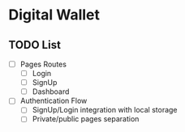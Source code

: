 # Digital Wallet


## TODO List
- [ ] Pages Routes
  - [ ] Login
  - [ ] SignUp
  - [ ] Dashboard
- [ ] Authentication Flow
  - [ ] SignUp/Login integration with local storage  
  - [ ] Private/public pages separation
